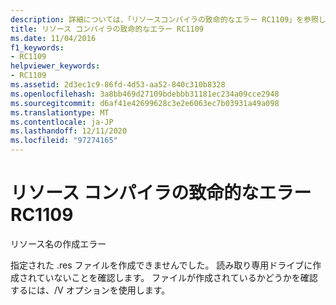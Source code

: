 ```yaml
---
description: 詳細については、「リソースコンパイラの致命的なエラー RC1109」を参照してください。
title: リソース コンパイラの致命的なエラー RC1109
ms.date: 11/04/2016
f1_keywords:
- RC1109
helpviewer_keywords:
- RC1109
ms.assetid: 2d3ec1c9-86fd-4d53-aa52-840c310b8328
ms.openlocfilehash: 3a8bb469d27109bdebbb31181ec234a09cce2948
ms.sourcegitcommit: d6af41e42699628c3e2e6063ec7b03931a49a098
ms.translationtype: MT
ms.contentlocale: ja-JP
ms.lasthandoff: 12/11/2020
ms.locfileid: "97274165"
---
```

# <a name="resource-compiler-fatal-error-rc1109"></a>リソース コンパイラの致命的なエラー RC1109

リソース名の作成エラー

指定された .res ファイルを作成できませんでした。 読み取り専用ドライブに作成されていないことを確認します。 ファイルが作成されているかどうかを確認するには、/V オプションを使用します。
